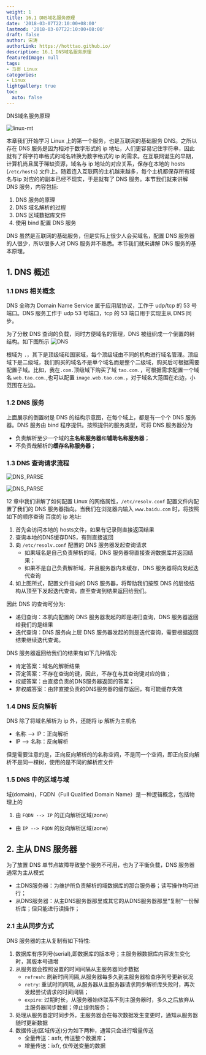 ```yaml
---
weight: 1
title: 16.1 DNS域名服务原理
date: '2018-03-07T22:10:00+08:00'
lastmod: '2018-03-07T22:10:00+08:00'
draft: false
author: 宋涛
authorLink: https://hotttao.github.io/
description: 16.1 DNS域名服务原理
featuredImage: null
tags:
- 马哥 Linux
categories:
- Linux
lightgallery: true
toc:
  auto: false
---
```


DNS域名服务原理

![linux-mt](/images/linux_mt/dns_title.jpg)
<!-- more -->

本章我们开始学习 Linux 上的第一个服务，也是互联网的基础服务 DNS。之所以存在 DNS 服务是因为相对于数字形式的 ip 地址，人们更容易记住字符串，因此就有了将字符串格式的域名转换为数字格式的 ip 的需求。在互联网诞生的早期，计算机尚且属于稀缺资源，域名与 ip 地址的对应关系，保存在本地的 hosts (`/etc/hosts`) 文件上。随着连入互联网的主机越来越多，每个主机都保存所有域名与ip 对应的的副本已经不现实，于是就有了 DNS 服务。本节我们就来讲解 DNS 服务，内容包括:
1. DNS 服务的原理
2. DNS 域名解析的过程
3. DNS 区域数据库文件
4. 使用 bind 配置 DNS 服务

DNS 虽然是互联网的基础服务，但是实际上很少人会买域名，配置 DNS 服务器的人很少，所以很多人对 DNS 服务并不熟悉。本节我们就来讲解 DNS 服务的基本原理。

## 1. DNS 概述
### 1.1 DNS 相关概念
DNS 全称为 Domain Name Service 属于应用层协议，工作于 udp/tcp 的 53 号端口。DNS 服务工作于 udp 53 号端口，tcp 的 53 端口用于实现主从 DNS 同步。

为了分散 DNS 查询的负载，同时方便域名的管理，DNS 被组织成一个倒置的树结构。如下图所示
![DNS](/images/linux_mt/dns_level.jpg)

根域为 `.`，其下是顶级域和国家域，每个顶级域由不同的机构进行域名管理。顶级域下是二级域，我们购买的域名不是单个域名而是整个二级域，购买后可根据需要配置子域。比如，我在`.com.`顶级域下购买了域 `tao.com.`，可根据需求配置一个域名 `web.tao.com.`,也可以配置 `image.web.tao.com.`，对于域名大范围在右边，小范围在左边。

### 1.2 DNS 服务
上面展示的倒置树是 DNS 的结构示意图，在每个域上，都是有一个个 DNS 服务器。DNS 服务由 bind 程序提供。按照提供的服务类型，可将 DNS 服务器分为
- 负责解析至少一个域的**主名称服务器**和**辅助名称服务器**；
- 不负责哉解析的**缓存名称服务器**；

### 1.3 DNS 查询请求流程
![DNS_PARSE](/images/linux_mt/dns_parse1.jpg)

![DNS_PARSE](/images/linux_mt/dns_parse.jpg)

12 章中我们讲解了如何配置 Linux 的网络属性，`/etc/resolv.conf` 配置文件内配置了我们的 DNS 服务器指向。当我们在浏览器内输入 `www.baidu.com` 时，将按照如下的顺序查询 百度的 ip 地址:
1. 首先会访问本地的 hosts文件，如果有记录则直接返回结果
2. 查询本地的DNS缓存DNS，有则直接返回
3. 向 `/etc/resolv.conf` 配置的 DNS 服务器发起查询请求
	- 如果域名是自己负责解析的域，DNS 服务器将直接查询数据库并返回结果；
	- 如果不是自己负责解析域，并且服务器内未缓存，DNS 服务器将向发起迭代查询
4. 如上图所式，配置文件指向的 DNS 服务器，将帮助我们按照 DNS 的层级结构从顶至下发起迭代查询，直至查询到结果返回给我们。

因此 DNS 的查询可分为:
- 递归查询：本机向配置的 DNS 服务器发起的即是递归查询，DNS 服务器返回给我们的是结果
- 迭代查询：DNS 服务向上层 DNS 服务器发起的则是迭代查询，需要根据返回结果继续迭代查询。

DNS 服务器返回给我们的结果有如下几种情况:
- 肯定答案：域名的解析结果
- 否定答案：不存在查询的键，因此，不存在与其查询键对应的值；
- 权威答案：由直接负责的DNS服务器返回的答案；
- 非权威答案：由非直接负责的DNS服务器的缓存返回，有可能缓存失效


### 1.4 DNS 反向解析
DNS 除了将域名解析为 ip 外，还能将 ip 解析为主机名
- 名称 --> IP：正向解析
- IP --> 名称：反向解析

但是需要注意的是，正向反向解析的的名称空间，不是同一个空间，即正向反向解析不是同一棵树，使用的是不同的解析库文件

### 1.5 DNS 中的区域与域
域(domain)，FQDN（Full Qualified Domain Name）是一种逻辑概念，包括物理上的
1. 由 `FQDN --> IP` 的正向解析区域(zone)
- 由 `IP --> FQDN` 的反向解析区域(zone)


## 2. 主从 DNS 服务器
为了放置 DNS 单节点故障导致整个服务不可用，也为了平衡负载，DNS 服务器通常为主从模式
- 主DNS服务器：为维护所负责解析的域数据库的那台服务器；读写操作均可进行；
- 从DNS服务器：从主DNS服务器那里或其它的从DNS服务器那里“复制”一份解析库；但只能进行读操作；

### 2.1 主从同步方式
DNS 服务器的主从复制有如下特性:
1. 数据库有序列号(serial),即数据库的版本号；主服务器数据库内容发生变化时，其版本号递增
2. 从服务器会按照设置的时间间隔从主服务器同步数据
	- `refresh`: 刷新时间间隔,从服务器每多久到主服务器检查序列号更新状况
	- `retry`: 重试时间间隔, 从服务器从主服务器请求同步解析库失败时，再次发起尝试请求的时间间隔；
	- `expire`: 过期时长，从服务器始终联系不到主服务器时，多久之后放弃从主服务器同步数据；停止提供服务；
3. 处理从服务器定时同步外，主服务器会在每次数据发生变更时，通知从服务器随时更新数据
4. 数据传送(区域传送)分为如下两种，通常只会进行增量传送
	- 全量传送：axfr, 传送整个数据库；
	- 增量传送：ixfr, 仅传送变量的数据
